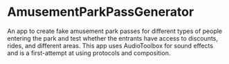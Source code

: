 # AmusementParkPassGenerator

An app to create fake amusement park passes for different types of people entering the park and test whether the entrants have access to discounts, rides, and different areas.  This app uses AudioToolbox for sound effects and is a first-attempt at using protocols and composition.
